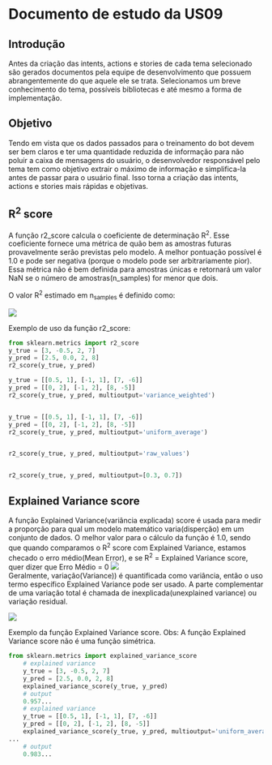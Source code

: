 # Documento de estudo da US09

## Introdução

Antes da criação das intents, actions e stories de cada tema selecionado são gerados documentos pela equipe de desenvolvimento que possuem abrangentemente do que aquele ele se trata. Selecionamos um breve conhecimento do tema, possíveis bibliotecas e até mesmo a forma de implementação. 

## Objetivo

Tendo em vista que os dados passados para o treinamento do bot devem ser bem claros e ter uma quantidade reduzida de informação para não poluir a caixa de mensagens do usuário, o desenvolvedor responsável pelo tema tem como objetivo extrair o máximo de informação e simplifica-la antes de passar para o usuário final. Isso torna a criação das intents, actions e stories mais rápidas e objetivas.

## R<sup>2</sup> score

A função r2_score calcula o coeficiente de determinação R<sup>2</sup>. Esse coeficiente fornece uma métrica de quão bem as amostras futuras provavelmente serão previstas pelo modelo. A melhor pontuação possível é 1.0 e pode ser negativa (porque o modelo pode ser arbitrariamente pior). Essa métrica não é bem definida para amostras únicas e retornará um valor NaN se o número de amostras(n_samples) for menor que dois.

O valor R<sup>2</sup> estimado em n<sub>samples</sub> é definido como: 

![](https://i.imgur.com/PfmVLyM.png)

Exemplo de uso da função r2_score:

```python
from sklearn.metrics import r2_score
y_true = [3, -0.5, 2, 7]
y_pred = [2.5, 0.0, 2, 8]
r2_score(y_true, y_pred)  

y_true = [[0.5, 1], [-1, 1], [7, -6]]
y_pred = [[0, 2], [-1, 2], [8, -5]]
r2_score(y_true, y_pred, multioutput='variance_weighted')


y_true = [[0.5, 1], [-1, 1], [7, -6]]
y_pred = [[0, 2], [-1, 2], [8, -5]]
r2_score(y_true, y_pred, multioutput='uniform_average')


r2_score(y_true, y_pred, multioutput='raw_values')


r2_score(y_true, y_pred, multioutput=[0.3, 0.7])
```

## Explained Variance score

A função Explained Variance(variância explicada) score é usada para medir a proporção para qual um modelo matemático varia(disperção) em um conjunto de dados. O melhor valor para o cálculo da função é 1.0, sendo que quando comparamos o R<sup>2</sup> score com Explained Variance, estamos checado o erro médio(Mean Error), e se R<sup>2</sup>  = Explained Variance score, quer dizer que Erro Médio = 0
![](https://i.imgur.com/I9H8vGL.jpg)
<br>
Geralmente, variação(Variance)) é quantificada como variância, então o uso termo específico Explained Variance pode ser usado. A parte complementar de uma variação total é chamada de inexplicada(unexplained variance) ou variação residual.


![](https://i.imgur.com/X8chifI.png)



Exemplo da função Explained Variance score. Obs: A função Explained Variance score não é uma função simétrica.

```Python
from sklearn.metrics import explained_variance_score
    # explained variance
    y_true = [3, -0.5, 2, 7]
    y_pred = [2.5, 0.0, 2, 8]
    explained_variance_score(y_true, y_pred)  
    # output
    0.957...
    # explained variance
    y_true = [[0.5, 1], [-1, 1], [7, -6]]
    y_pred = [[0, 2], [-1, 2], [8, -5]]
    explained_variance_score(y_true, y_pred, multioutput='uniform_average')
... 
    # output
    0.983...
```
